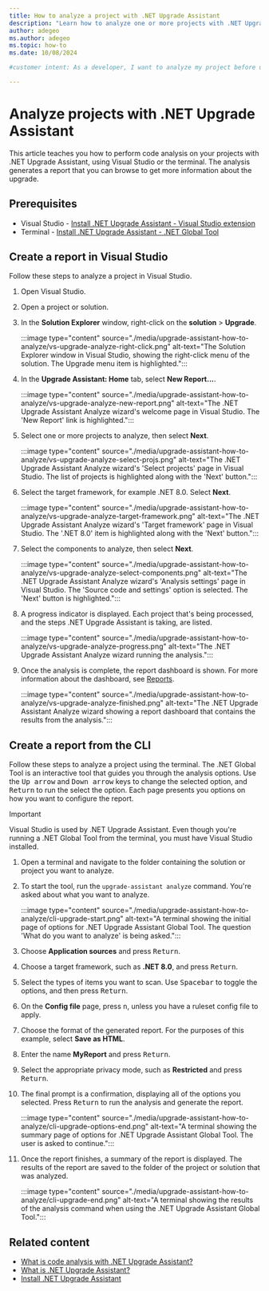 ```yaml
---
title: How to analyze a project with .NET Upgrade Assistant
description: "Learn how to analyze one or more projects with .NET Upgrade Assistant. Before upgrading, it's a good idea to perform code analysis on your projects so that you understand if extra effort is required after upgrading."
author: adegeo
ms.author: adegeo
ms.topic: how-to
ms.date: 10/08/2024

#customer intent: As a developer, I want to analyze my project before upgrading to identify any issues before performing an upgrade.

---
```


# Analyze projects with .NET Upgrade Assistant

This article teaches you how to perform code analysis on your projects with .NET Upgrade Assistant, using Visual Studio or the terminal. The analysis generates a report that you can browse to get more information about the upgrade.

## Prerequisites

- Visual Studio - [Install .NET Upgrade Assistant - Visual Studio extension](upgrade-assistant-install.md#visual-studio-extension)
- Terminal - [Install .NET Upgrade Assistant - .NET Global Tool](upgrade-assistant-install.md#net-global-tool)

## Create a report in Visual Studio

Follow these steps to analyze a project in Visual Studio.

1. Open Visual Studio.
1. Open a project or solution.
1. In the **Solution Explorer** window, right-click on the **solution** > **Upgrade**.

   :::image type="content" source="./media/upgrade-assistant-how-to-analyze/vs-upgrade-analyze-right-click.png" alt-text="The Solution Explorer window in Visual Studio, showing the right-click menu of the solution. The Upgrade menu item is highlighted.":::

1. In the **Upgrade Assistant: Home** tab, select **New Report...**.

   :::image type="content" source="./media/upgrade-assistant-how-to-analyze/vs-upgrade-analyze-new-report.png" alt-text="The .NET Upgrade Assistant Analyze wizard's welcome page in Visual Studio. The 'New Report' link is highlighted.":::

1. Select one or more projects to analyze, then select **Next**.

   :::image type="content" source="./media/upgrade-assistant-how-to-analyze/vs-upgrade-analyze-select-projs.png" alt-text="The .NET Upgrade Assistant Analyze wizard's 'Select projects' page in Visual Studio. The list of projects is highlighted along with the 'Next' button.":::

1. Select the target framework, for example .NET 8.0. Select **Next**.

   :::image type="content" source="./media/upgrade-assistant-how-to-analyze/vs-upgrade-analyze-target-framework.png" alt-text="The .NET Upgrade Assistant Analyze wizard's 'Target framework' page in Visual Studio. The '.NET 8.0' item is highlighted along with the 'Next' button.":::

1. Select the components to analyze, then select **Next**.

   :::image type="content" source="./media/upgrade-assistant-how-to-analyze/vs-upgrade-analyze-select-components.png" alt-text="The .NET Upgrade Assistant Analyze wizard's 'Analysis settings' page in Visual Studio. The 'Source code and settings' option is selected. The 'Next' button is highlighted.":::

1. A progress indicator is displayed. Each project that's being processed, and the steps .NET Upgrade Assistant is taking, are listed.

   :::image type="content" source="./media/upgrade-assistant-how-to-analyze/vs-upgrade-analyze-progress.png" alt-text="The .NET Upgrade Assistant Analyze wizard running the analysis.":::

1. Once the analysis is complete, the report dashboard is shown. For more information about the dashboard, see [Reports](upgrade-assistant-analyze-overview.md#reports).

   :::image type="content" source="./media/upgrade-assistant-how-to-analyze/vs-upgrade-analyze-finished.png" alt-text="The .NET Upgrade Assistant Analyze wizard showing a report dashboard that contains the results from the analysis.":::

## Create a report from the CLI

Follow these steps to analyze a project using the terminal. The .NET Global Tool is an interactive tool that guides you through the analysis options. Use the <kbd>Up arrow</kbd> and <kbd>Down arrow</kbd> keys to change the selected option, and <kbd>Return</kbd> to run the select the option. Each page presents you options on how you want to configure the report.

> [!IMPORTANT]
> Visual Studio is used by .NET Upgrade Assistant. Even though you're running a .NET Global Tool from the terminal, you must have Visual Studio installed.

1. Open a terminal and navigate to the folder containing the solution or project you want to analyze.
1. To start the tool, run the `upgrade-assistant analyze` command. You're asked about what you want to analyze.

   :::image type="content" source="./media/upgrade-assistant-how-to-analyze/cli-upgrade-start.png" alt-text="A terminal showing the initial page of options for .NET Upgrade Assistant Global Tool. The question 'What do you want to analyze' is being asked.":::

1. Choose **Application sources** and press <kbd>Return</kbd>.
1. Choose a target framework, such as **.NET 8.0**, and press <kbd>Return</kbd>.
1. Select the types of items you want to scan. Use <kbd>Spacebar</kbd> to toggle the options, and then press <kbd>Return</kbd>.
1. On the **Config file** page, press <kbd>n</kbd>, unless you have a ruleset config file to apply.
1. Choose the format of the generated report. For the purposes of this example, select **Save as HTML**.
1. Enter the name **MyReport** and press <kbd>Return</kbd>.
1. Select the appropriate privacy mode, such as **Restricted** and press <kbd>Return</kbd>.
1. The final prompt is a confirmation, displaying all of the options you selected. Press <kbd>Return</kbd> to run the analysis and generate the report.

   :::image type="content" source="./media/upgrade-assistant-how-to-analyze/cli-upgrade-options-end.png" alt-text="A terminal showing the summary page of options for .NET Upgrade Assistant Global Tool. The user is asked to continue.":::

1. Once the report finishes, a summary of the report is displayed. The results of the report are saved to the folder of the project or solution that was analyzed.

   :::image type="content" source="./media/upgrade-assistant-how-to-analyze/cli-upgrade-end.png" alt-text="A terminal showing the results of the analysis command when using the .NET Upgrade Assistant Global Tool.":::

## Related content

- [What is code analysis with .NET Upgrade Assistant?](upgrade-assistant-analyze-overview.md)
- [What is .NET Upgrade Assistant?](upgrade-assistant-overview.md)
- [Install .NET Upgrade Assistant](upgrade-assistant-install.md)
